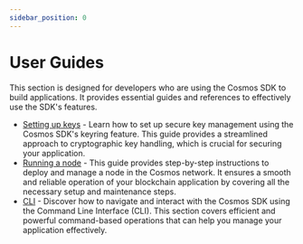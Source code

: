 ```yaml
---
sidebar_position: 0
---
```

# User Guides

This section is designed for developers who are using the Cosmos SDK to build applications. It provides essential guides and references to effectively use the SDK's features.

*   [Setting up keys](./run-node/00-keyring.md) - Learn how to set up secure key management using the Cosmos SDK's keyring feature. This guide provides a streamlined approach to cryptographic key handling, which is crucial for securing your application.
*   [Running a node](./run-node/01-run-node.md) - This guide provides step-by-step instructions to deploy and manage a node in the Cosmos network. It ensures a smooth and reliable operation of your blockchain application by covering all the necessary setup and maintenance steps.
*   [CLI](./run-node/02-interact-node.md) - Discover how to navigate and interact with the Cosmos SDK using the Command Line Interface (CLI). This section covers efficient and powerful command-based operations that can help you manage your application effectively.
